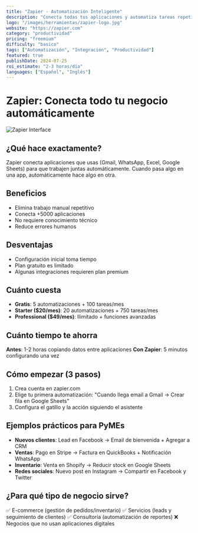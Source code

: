 ```yaml
---
title: "Zapier - Automatización Inteligente"
description: "Conecta todas tus aplicaciones y automatiza tareas repetitivas"
logo: "/images/herramientas/zapier-logo.jpg"
website: "https://zapier.com"
category: "productividad"
pricing: "freemium"
difficulty: "basico"
tags: ["Automatización", "Integración", "Productividad"]
featured: true
publishDate: 2024-07-25
roi_estimate: "2-3 horas/día"
languages: ["Español", "Inglés"]
---
```


# Zapier: Conecta todo tu negocio automáticamente

![Zapier Interface](/images/herramientas/zapier-logo.jpg)

## ¿Qué hace exactamente?
Zapier conecta aplicaciones que usas (Gmail, WhatsApp, Excel, Google Sheets) para que trabajen juntas automáticamente. Cuando pasa algo en una app, automáticamente hace algo en otra.

## Beneficios
- Elimina trabajo manual repetitivo
- Conecta +5000 aplicaciones
- No requiere conocimiento técnico
- Reduce errores humanos

## Desventajas
- Configuración inicial toma tiempo
- Plan gratuito es limitado
- Algunas integraciones requieren plan premium

## Cuánto cuesta
- **Gratis**: 5 automatizaciones + 100 tareas/mes
- **Starter ($20/mes)**: 20 automatizaciones + 750 tareas/mes
- **Professional ($49/mes)**: Ilimitado + funciones avanzadas

## Cuánto tiempo te ahorra
**Antes**: 1-2 horas copiando datos entre aplicaciones
**Con Zapier**: 5 minutos configurando una vez

## Cómo empezar (3 pasos)
1. Crea cuenta en zapier.com
2. Elige tu primera automatización: "Cuando llega email a Gmail → Crear fila en Google Sheets"
3. Configura el gatillo y la acción siguiendo el asistente

## Ejemplos prácticos para PyMEs
- **Nuevos clientes**: Lead en Facebook → Email de bienvenida + Agregar a CRM
- **Ventas**: Pago en Stripe → Factura en QuickBooks + Notificación WhatsApp
- **Inventario**: Venta en Shopify → Reducir stock en Google Sheets
- **Redes sociales**: Nuevo post en Instagram → Compartir en Facebook y Twitter

## ¿Para qué tipo de negocio sirve?
✅ E-commerce (gestión de pedidos/inventario)
✅ Servicios (leads y seguimiento de clientes)
✅ Consultoría (automatización de reportes)
❌ Negocios que no usan aplicaciones digitales